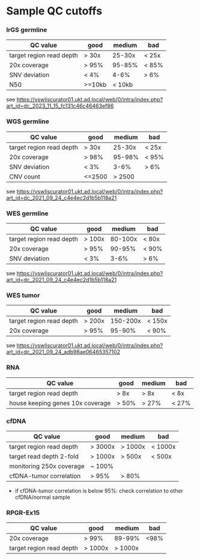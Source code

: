 # Sample QC cutoffs


### lrGS germline

| QC value                 | good           | medium          | bad             |
|--------------------------|----------------|-----------------|-----------------|
| target region read depth | > 30x          | 25-30x          | < 25x           |
| 20x coverage             | > 95%          | 95-85%          | < 85%           |
| SNV deviation            | < 4%           | 4-6%            | > 6%            |
| N50                      | >=10kb         |  < 10kb         |                 |

see <https://vswliscurator01.ukt.ad.local/web/0/intra/index.php?art_id=dc_2023_11_15_fc131c46c46463ef86>

### WGS germline

| QC value                 | good           | medium           | bad             |
|--------------------------|----------------|------------------|-----------------|
| target region read depth | > 30x          | 25-30x           | < 25x           |
| 20x coverage             | > 98%          | 95-98%           | < 95%           |
| SNV deviation            | < 3%           | 3-6%             | > 6%            |
| CNV count                | <=2500         | > 2500           |                 |

see <https://vswliscurator01.ukt.ad.local/web/0/intra/index.php?art_id=dc_2021_09_24_c4e4ec2d1b5b118a21>

### WES germline

| QC value                 | good           | medium          | bad             |
|--------------------------|----------------|-----------------|-----------------|
| target region read depth | > 100x         | 80-100x         | < 80x           |
| 20x coverage             | > 95%          | 90-95%          | < 90%           |
| SNV deviation            | < 3%           | 3-6%            | > 6%            |

see <https://vswliscurator01.ukt.ad.local/web/0/intra/index.php?art_id=dc_2021_09_24_c4e4ec2d1b5b118a21>

### WES tumor

| QC value                 | good           | medium          | bad             |
|--------------------------|----------------|-----------------|-----------------|
| target region read depth | > 200x         | 150-200x        | < 150x          |
| 20x coverage             | > 95%          | 95-90%          | < 90%           |

see <https://vswliscurator01.ukt.ad.local/web/0/intra/index.php?art_id=dc_2021_09_24_adb98ae06465357102>


### RNA

| QC value                         | good           | medium          | bad             |
|----------------------------------|----------------|-----------------|-----------------|
| target region read depth         | > 8x           | > 8x            | < 8x            |
| house keeping genes 10x coverage | > 50%          | > 27%           | < 27%           |


### cfDNA

| QC value                 | good           | medium          | bad             |
|--------------------------|----------------|-----------------|-----------------|
| target region read depth | > 3000x        | > 1000x         | < 1000x         |
| target read depth 2-fold | > 1000x        | > 500x          | < 500x          |
| monitoring 250x coverage | ~ 100%         |                 |                 |
| cfDNA-tumor correlation  | > 95%          |  > 80%          |                 |

- if cfDNA-tumor correlation is below 95%: check correlation to other cfDNA/normal sample 


### RPGR-Ex15

| QC value                 | good           | medium          | bad             |
|--------------------------|----------------|-----------------|-----------------|
| 20x coverage             | > 99%          | 89-99%          | <98%            |
| target region read depth | > 1000x        | > 1000x         |                 |
